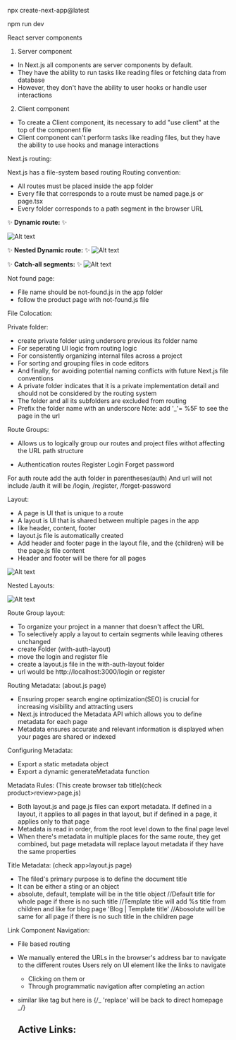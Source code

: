 npx create-next-app@latest

npm run dev

React server components

1. Server component

- In Next.js all components are server components by default.
- They have the ability to run tasks like reading files or fetching data from database
- However, they don't have the ability to user hooks or handle user interactions

2. Client component

- To create a Client component, its necessary to add "use client" at the top of the component file
- Client component can't perform tasks like reading files, but they have the ability to use hooks and manage interactions

Next.js routing:

Next.js has a file-system based routing
Routing convention:

- All routes must be placed inside the app folder
- Every file that corresponds to a route must be named page.js or page.tsx
- Every folder corresponds to a path segment in the browser URL

✨ **Dynamic route:** ✨

![Alt text](Readme-asset/dyna.png)

✨ **Nested Dynamic route:** ✨
![Alt text](Readme-asset/dynamic.png)

✨ **Catch-all segments:** ✨
![Alt text](Readme-asset/Catch-all.png)

Not found page:

- File name should be not-found.js in the app folder
- follow the product page with not-found.js file

File Colocation:

Private folder:

- create private folder using undersore previous its folder name
- For seperating UI logic from routing logic
- For consistently organizing internal files across a project
- For sorting and grouping files in code editors
- And finally, for avoiding potential naming conflicts with future Next.js file conventions
- A private folder indicates that it is a private implementation detail and should not be considered by the routing system
- The folder and all its subfolders are excluded from routing
- Prefix the folder name with an underscore
  Note: add '\_'= %5F to see the page in the url

Route Groups:

- Allows us to logically group our routes and project files withot affecting the URL path structure

- Authentication routes
  Register
  Login
  Forget password

For auth route add the auth folder in parentheses(auth)
And url will not include /auth it will be /login, /register, /forget-password

Layout:

- A page is UI that is unique to a route
- A layout is UI that is shared between multiple pages in the app
- like header, content, footer
- layout.js file is automatically created
- Add header and footer page in the layout file, and the {children} will be the page.js file content
- Header and footer will be there for all pages

![Alt text](Readme-asset/layout.png)

Nested Layouts:

![Alt text](Readme-asset/nested-layout.png)

Route Group layout:

- To organize your project in a manner that doesn't affect the URL
- To selectively apply a layout to certain segments while leaving otheres unchanged
- create Folder (with-auth-layout)
- move the login and register file
- create a layout.js file in the with-auth-layout folder
- url would be http://localhost:3000/login or register

Routing Metadata: (about.js page)

- Ensuring proper search engine optimization(SEO) is crucial for increasing visibility and attracting users
- Next.js introduced the Metadata API which allows you to define metadata for each page
- Metadata ensures accurate and relevant information is displayed when your pages are shared or indexed

Configuring Metadata:

- Export a static metadata object
- Export a dynamic generateMetadata function

Metadata Rules: (This create browser tab title)(check product>review>page.js)

- Both layout.js and page.js files can export metadata. If defined in a layout, it applies to all pages in that layout, but if defined in a page, it applies only to that page
- Metadata is read in order, from the root level down to the final page level
- When there's metadata in multiple places for the same route, they get combined, but page metadata will replace layout metadata if they have the same properties

Title Metadata: (check app>layout.js page)

- The filed's primary purpose is to define the document title
- It can be either a sting or an object
- absolute, default, template will be in the title object
  //Default title for whole page if there is no such title
  //Template title will add %s title from children and like for blog page 'Blog | Template title'
  //Abosolute will be same for all page if there is no such title in the children page

Link Component Navigation:

- File based routing
- We manually entered the URLs in the browser's address bar to navigate to the different routes
  Users rely on UI element like the links to navigate

  - Clicking on them or
  - Through programmatic navigation after completing an action

- similar like <a> tag but here is <Link>
{/_ 'replace' will be back to direct homepage _/}
  <!-- <Link href="/products/3" replace>Product 3</Link>
<Link href={`/products/${specificProductId}`}>Product {specificProductId}</Link> -->

Active Links:
- 